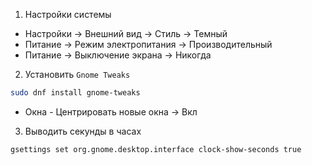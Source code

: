 1. Настройки системы
- Настройки -> Внешний вид -> Стиль -> Темный
- Питание -> Режим электропитания -> Производительный
- Питание -> Выключение экрана -> Никогда
2. Установить `Gnome Tweaks`
```sh
sudo dnf install gnome-tweaks
```
- Окна - Центрировать новые окна -> Вкл
3. Выводить секунды в часах
```sh
gsettings set org.gnome.desktop.interface clock-show-seconds true
```
